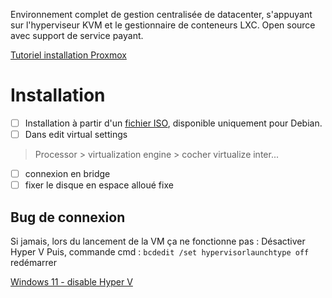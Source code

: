 Environnement complet de gestion centralisée de datacenter, s'appuyant sur l'hyperviseur KVM et le gestionnaire de conteneurs LXC. 
Open source avec support de service payant. 

[Tutoriel installation Proxmox](https://chrtophe.developpez.com/tutoriels/proxmox/)

# Installation
- [ ] Installation à partir d'un [fichier ISO](https://www.proxmox.com/en/downloads/category/iso-images-pve), disponible uniquement pour Debian. 
- [ ] Dans edit virtual settings
> Processor > virtualization engine > cocher virtualize inter...
- [ ] connexion en bridge
- [ ] fixer le disque en espace alloué fixe

## Bug de connexion
Si jamais, lors du lancement de la VM ça ne fonctionne pas : 
Désactiver Hyper V
Puis, commande cmd :
`bcdedit /set hypervisorlaunchtype off`
redémarrer

[Windows 11 - disable Hyper V](https://www.makeuseof.com/windows-11-disable-hyper-v/)
